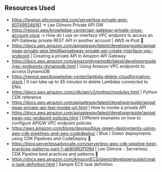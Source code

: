 ## Resources Used

- https://levelup.gitconnected.com/serverless-private-apis-60749934b161 -> Lee Gilmore Private API GW
- https://repost.aws/knowledge-center/api-gateway-private-cross-account-vpce -> How do I use an interface VPC endpoint to access an API Gateway private REST API in another account | AWS re:Post 🐐
- https://docs.aws.amazon.com/apigateway/latest/developerguide/apigateway-private-apis.html#apigateway-private-api-create-interface-vpc-endpoint | Creating a private API in Amazon API Gateway
- https://docs.aws.amazon.com/amazondynamodb/latest/developerguide/vpc-endpoints-dynamodb.html | Using Amazon VPC endpoints to access DynamoDB
- https://repost.aws/knowledge-center/lambda-delete-cloudformation-stack | It can take up to 45 minutes to delete Lambdas connected to ENIs
- https://docs.aws.amazon.com/cdk/api/v2/python/modules.html | Python CDK reference
- https://docs.aws.amazon.com/apigateway/latest/developerguide/apigateway-private-api-test-invoke-url.html | How to invoke a private API
- https://docs.aws.amazon.com/apigateway/latest/developerguide/apigateway-vpc-endpoint-policies.html | Different examples on how to configure APIGW VPC endpoint policies
- https://aws.amazon.com/blogs/devops/blue-green-deployments-using-aws-cdk-pipelines-and-aws-codedeploy/ | Blue / Green deployments using CDK Pipelines and CodeDeploy 🐐
- https://blog.serverlessadvocate.com/serverless-aws-cdk-pipeline-best-practices-patterns-part-1-ab80962f109d | Lee Gilmore - Serverless CDK Pipeline best practices and patterns 🐐
- https://docs.aws.amazon.com/AmazonECS/latest/developerguide/create-task-definition.html | Sample ECS task definition
